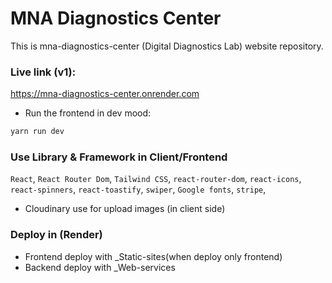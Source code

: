 # MNA Diagnostics Center

This is mna-diagnostics-center (Digital Diagnostics Lab) website repository.

### Live link (v1):

https://mna-diagnostics-center.onrender.com

- Run the frontend in dev mood:

```bash
yarn run dev
```

### Use Library & Framework in Client/Frontend

`React`, `React Router Dom`, `Tailwind CSS`, `react-router-dom`, `react-icons`, `react-spinners`, `react-toastify`, `swiper`, `Google fonts`, `stripe`,

- Cloudinary use for upload images (in client side)

### Deploy in (Render)

- Frontend deploy with \_Static-sites(when deploy only frontend)
- Backend deploy with \_Web-services

